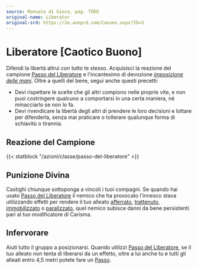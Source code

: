 ```yaml
---
source: Manuale di Gioco, pag. TODO
original-name: Liberator
original-srd: https://2e.aonprd.com/Causes.aspx?ID=3
---
```


# Liberatore \[Caotico Buono\]

Difendi la libertà altrui con tutto te stesso. Acquisisci la reazione del
campione [Passo del Liberatore](/azioni/classe/passo-del-liberatore) e
l'incantesimo di devozione
_[imposizione delle mani](/incantesimi/imposizione-delle-mani)_. Oltre a quelli
del bene, segui anche questi precetti:

- Devi rispettare le scelte che gli altri compiono nelle proprie vite, e non
  puoi costringere qualcuno a comportarsi in una certa maniera, né minacciarlo
  se non lo fa.
- Devi rivendicare la libertà degli altri di prendere le loro decisioni e
  lottare per difenderla, senza mai praticare o tollerare qualunque forma di
  schiavitù o tirannia.

## Reazione del Campione

{{< statblock "/azioni/classe/passo-del-liberatore" >}}

## Punizione Divina

Castighi chiunque sottoponga a vincoli i tuoi compagni. Se quando hai usato
[Passo del Liberatore](/azioni/classe/passo-del-liberatore) il nemico che ha
provocato l'innesco stava utilizzando effetti per rendere il tuo alleato
[afferrato](/condizioni/afferrato), [trattenuto](/condizioni/trattenuto),
[immobilizzato](/condizioni/immobilizzato) o
[paralizzato](/condizioni/paralizzato), quel nemico subisce danni da bene
persistenti pari al tuo modificatore di Carisma.

## Infervorare

Aiuti tutto il gruppo a posizionarsi. Quando utilizzi
[Passo del Liberatore](/azioni/classe/passo-del-liberatore), se il tuo alleato
non tenta di liberarsi da un effetto, oltre a lui anche tu e tutti gli alleati
entro 4,5 metri potete fare un [Passo](/azioni/base/passo).
